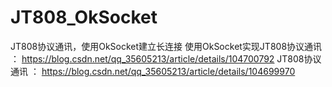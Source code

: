 # JT808_OkSocket
JT808协议通讯，使用OkSocket建立长连接
使用OkSocket实现JT808协议通讯 ： https://blog.csdn.net/qq_35605213/article/details/104700792
JT808协议通讯 ： https://blog.csdn.net/qq_35605213/article/details/104699970
